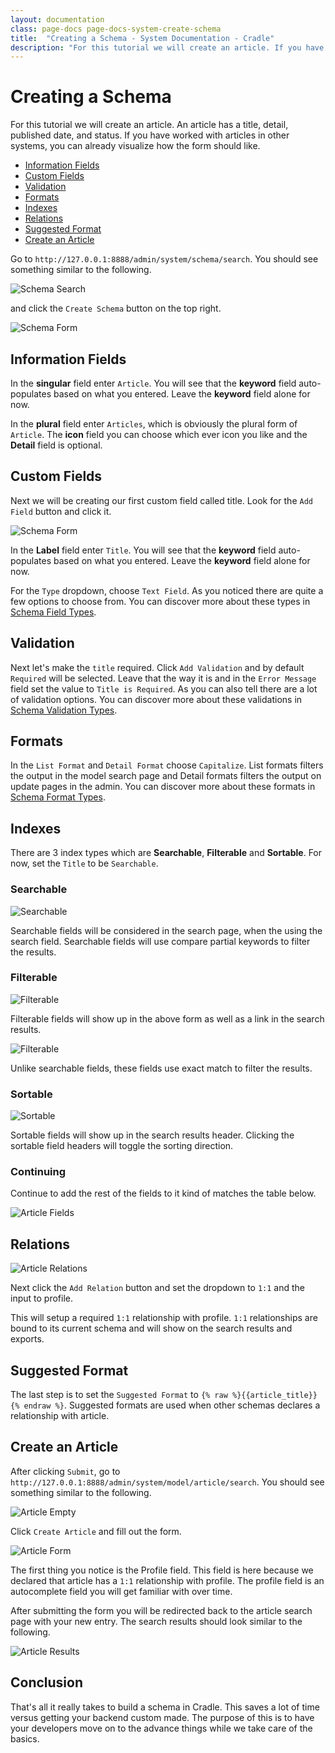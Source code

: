```yaml
---
layout: documentation
class: page-docs page-docs-system-create-schema
title:  "Creating a Schema - System Documentation - Cradle"
description: "For this tutorial we will create an article. If you have worked with articles in other systems, you can already visualize how the form should like."
---
```

# Creating a Schema

For this tutorial we will create an article. An article has a title, detail,
published date, and status. If you have worked with articles in other systems,
you can already visualize how the form should like.

 - [Information Fields](#info)
 - [Custom Fields](#types)
 - [Validation](#validation)
 - [Formats](#formats)
 - [Indexes](#indexes)
 - [Relations](#relations)
 - [Suggested Format](#suggested)
 - [Create an Article](#create)


Go to `http://127.0.0.1:8888/admin/system/schema/search`. You should see
something similar to the following.

![Schema Search](/images/full-7.png)

and click the `Create Schema` button on the top right.

![Schema Form](/images/full-12.png)

<a name="info"></a>
## Information Fields

In the **singular** field enter `Article`. You will see that the **keyword**
field auto-populates based on what you entered. Leave the **keyword** field
alone for now.

In the **plural** field enter `Articles`, which is obviously the plural form of
`Article`. The **icon** field you can choose which ever icon you like and the
**Detail** field is optional.

<a name="types"></a>
## Custom Fields

Next we will be creating our first custom field called title. Look for the
`Add Field` button and click it.

![Schema Form](/images/full-13.png)

In the **Label** field enter `Title`. You will see that the **keyword**
field auto-populates based on what you entered. Leave the **keyword** field
alone for now.

For the `Type` dropdown, choose `Text Field`. As you noticed there are quite a
few options to choose from. You can discover more about these types in
[Schema Field Types](/docs/system/field-types.html).

<a name="validation"></a>
## Validation

Next let's make the `title` required. Click `Add Validation` and by default
`Required` will be selected. Leave that the way it is and in the `Error Message`
field set the value to `Title is Required`. As you can also tell there are a lot
of validation options. You can discover more about these validations in
[Schema Validation Types](/docs/system/validation-types.html).

<a name="formats"></a>
## Formats

In the `List Format` and `Detail Format` choose `Capitalize`. List formats
filters the output in the model search page and Detail formats filters the
output on update pages in the admin. You can discover more about these formats
in [Schema Format Types](/docs/system/format-types.html).

<a name="indexes"></a>
## Indexes

There are 3 index types which are **Searchable**, **Filterable** and
**Sortable**. For now, set the `Title` to be `Searchable`.

### Searchable

![Searchable](/images/searchable.png)

Searchable fields will be considered in the search page, when the using the
search field. Searchable fields will use compare partial keywords to filter the
results.

### Filterable

![Filterable](/images/filterable-2.png)

Filterable fields will show up in the above form as well as a link in the search
results.

![Filterable](/images/filterable.png)

Unlike searchable fields, these fields use exact match to filter the results.

### Sortable

![Sortable](/images/sortable.png)

Sortable fields will show up in the search results header. Clicking the sortable
field headers will toggle the sorting direction.

### Continuing

Continue to add the rest of the fields to it kind of matches the table below.

![Article Fields](/images/article-fields.png)

<a name="relations"></a>
## Relations

![Article Relations](/images/article-relations.png)

Next click the `Add Relation` button and set the dropdown to `1:1` and the
input to profile.

This will setup a required `1:1` relationship with profile. `1:1` relationships
are bound to its current schema and will show on the search results and exports.

<a name="suggested"></a>
## Suggested Format

The last step is to set the `Suggested Format` to
`{% raw %}{{article_title}}{% endraw %}`. Suggested formats are used when other
schemas declares a relationship with article.

<a name="create"></a>
## Create an Article

After clicking `Submit`, go to
`http://127.0.0.1:8888/admin/system/model/article/search`. You should see
something similar to the following.

![Article Empty](/images/article-empty.png)

Click `Create Article` and fill out the form.

![Article Form](/images/article-form.png)

The first thing you notice is the Profile field. This field is here because we
declared that article has a `1:1` relationship with profile. The profile field
is an autocomplete field you will get familiar with over time.

After submitting the form you will be redirected back to the article search page
with your new entry. The search results should look similar to the following.

![Article Results](/images/article-results.png)

<a name="conclusion"></a>
## Conclusion

That's all it really takes to build a schema in Cradle. This saves a lot of time
versus getting your backend custom made. The purpose of this is to have your
developers move on to the advance things while we take care of the basics.
